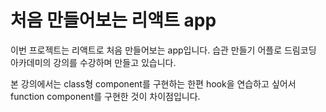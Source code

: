 # 처음 만들어보는 리액트 app

이번 프로젝트는 리액트로 처음 만들어보는 app입니다.
습관 만들기 어플로 드림코딩 아카데미의 강의를 수강하며 만들고 있습니다.

본 강의에서는 class형 component를 구현하는 한편
hook을 연습하고 싶어서 function component를 구현한 것이 차이점입니다.

